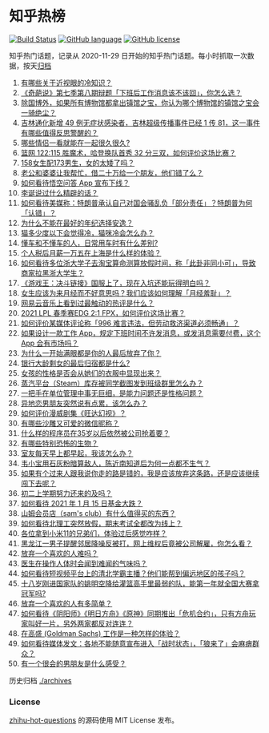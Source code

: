 # 知乎热榜
[![Build Status](https://github.com/ToWeLong/zhihu-hot-questions/workflows/CI/badge.svg)](https://github.com/ToWeLong/zhihu-hot-questions/actions)
[![GitHub language](https://img.shields.io/badge/language-golang-orange.svg)](https://golang.org/)
[![GitHub license](https://img.shields.io/github/license/ToWeLong/zhihu-hot-questions)](https://github.com/ToWeLong/zhihu-hot-questions/blob/main/LICENSE)

知乎热门话题，记录从 2020-11-29 日开始的知乎热门话题。每小时抓取一次数据，按天[归档](./archives)

<!-- BEGIN -->

1. [有哪些关于近视眼的冷知识？](https://www.zhihu.com/question/437446126)
1. [《奇葩说》第七季第八期辩题「下班后工作消息该不该回」，你怎么选？](https://www.zhihu.com/question/439692187)
1. [除国博外，如果所有博物馆都拿出镇馆之宝，你认为哪个博物馆的镇馆之宝会一骑绝尘？](https://www.zhihu.com/question/439459795)
1. [吉林通化新增 49 例无症状感染者，吉林超级传播事件已经 1 传 81，这一事件有哪些值得反思警醒的？](https://www.zhihu.com/question/439640554)
1. [哪些情侣一看就能在一起很久很久?](https://www.zhihu.com/question/309398217)
1. [篮网 122:115 胜魔术，哈登换队首秀 32 分三双，如何评价这场比赛？](https://www.zhihu.com/question/439753832)
1. [158女生配173男生，女的太矮了吗？](https://www.zhihu.com/question/438744019)
1. [老公和婆婆让我帮忙，借二十万给一个朋友，他们错了么？](https://www.zhihu.com/question/438988401)
1. [如何看待悟空问答 App 宣布下线？](https://www.zhihu.com/question/439340180)
1. [李诞说过什么精辟的话？](https://www.zhihu.com/question/307391327)
1. [如何看待美媒称：特朗普承认自己对国会骚乱负「部分责任」？特朗普为何「认错」？](https://www.zhihu.com/question/439017559)
1. [为什么不能在最好的年纪选择安逸？](https://www.zhihu.com/question/433551479)
1. [猫多少度以下会觉得冷，猫咪冷会怎么办？](https://www.zhihu.com/question/418412189)
1. [懂车和不懂车的人，日常用车时有什么差别?](https://www.zhihu.com/question/323302262)
1. [个人税后月薪一万五在上海是什么样的体验？](https://www.zhihu.com/question/277693876)
1. [如何看待多位浙大学子去淘宝算命测算放假时间，称「此卦非同小可」，导致商家拉黑浙大学生？](https://www.zhihu.com/question/439266362)
1. [《游戏王：决斗链接》国服上了，现在入坑还能玩得明白吗？](https://www.zhihu.com/question/436884558)
1. [女生应该为来月经而不好意思吗？我们应该如何理解「月经羞耻」？](https://www.zhihu.com/question/439002774)
1. [网易云音乐上看到过最触动的热评是什么？](https://www.zhihu.com/question/323985794)
1. [2021 LPL 春季赛EDG 2:1 FPX，如何评价这场比赛？](https://www.zhihu.com/question/439678590)
1. [如何评价某媒体评论称「996 难言违法，但劳动救济渠道必须畅通」？](https://www.zhihu.com/question/439481745)
1. [如果设计一款工作 App，规定下班时间不许发消息，或发消息需要付费，这个 App 会有市场吗？](https://www.zhihu.com/question/439733944)
1. [为什么一开始满眼都是你的人最后放弃了你？](https://www.zhihu.com/question/437654996)
1. [银行大龄剩女的最后归宿都是什么?](https://www.zhihu.com/question/429775260)
1. [女孩的性格是否会从她们的衣服中显现出来？](https://www.zhihu.com/question/421780799)
1. [蒸汽平台（Steam）库存被同学截图发到班级群里怎么办？](https://www.zhihu.com/question/397721693)
1. [一把手在单位管理中事无巨细，是能力问题还是性格问题？](https://www.zhihu.com/question/436496164)
1. [异地恋男朋友突然说有点累，该怎么办？](https://www.zhihu.com/question/431902400)
1. [如何评价漫威剧集《旺达幻视》？](https://www.zhihu.com/question/436980136)
1. [有哪些沙雕又可爱的微信昵称？](https://www.zhihu.com/question/340847881)
1. [什么样的程序员在35岁以后依然被公司抢着要？](https://www.zhihu.com/question/437925439)
1. [有哪些特别恐怖的生物？](https://www.zhihu.com/question/53934389)
1. [室友每天早上都早起，我该怎么办？](https://www.zhihu.com/question/298972541)
1. [韦小宝用石灰粉暗算敌人，陈近南知道后为何一点都不生气？](https://www.zhihu.com/question/439148882)
1. [如果有个过来人跟我说你走的路是错的，我是应该放弃这条路，还是应该继续闯下去呢？](https://www.zhihu.com/question/435900611)
1. [初二上学期努力还来的及吗？](https://www.zhihu.com/question/433201988)
1. [如何看待 2021 年 1 月 15 日基金大跌？](https://www.zhihu.com/question/439488842)
1. [山姆会员店（sam's club）有什么值得买的东西？](https://www.zhihu.com/question/58897556)
1. [如何看待北理工突然放假，期末考试全都改为线上？](https://www.zhihu.com/question/439582454)
1. [各位拿到小米11的兄弟们，体验过后感觉咋样？](https://www.zhihu.com/question/437497000)
1. [黑龙江一男子提醒邻居降噪反被打，网上维权后竟被公司解雇，你怎么看？](https://www.zhihu.com/question/439492690)
1. [放弃一个喜欢的人难吗？](https://www.zhihu.com/question/438483669)
1. [医生在操作人体时会闻到难闻的气味吗？](https://www.zhihu.com/question/438372820)
1. [如何看待短视频平台上的清北学霸主播？他们能帮到偏远地区的孩子吗？](https://www.zhihu.com/question/439505036)
1. [十八岁刚进国家队的姚明空降给灌篮高手里最弱的队，能第一年就全国大赛拿冠军吗?](https://www.zhihu.com/question/438405250)
1. [放弃一个喜欢的人有多简单？](https://www.zhihu.com/question/438210675)
1. [如何看待《阴阳师》《明日方舟》《原神》同期推出「危机合约」，只有方舟玩家叫好一片，另外两家都反对连连？](https://www.zhihu.com/question/439622032)
1. [在高盛 (Goldman Sachs) 工作是一种怎样的体验？](https://www.zhihu.com/question/24396479)
1. [如何看待媒体发文：各地不能随意宣布进入「战时状态」，「狼来了」会麻痹群众？](https://www.zhihu.com/question/439609149)
1. [有一个很会的男朋友是什么感受？](https://www.zhihu.com/question/391872560)

<!-- END -->

历史归档 [./archives](./archives)


### License
[zhihu-hot-questions](https://github.com/towelong/zhihu-hot-questions) 的源码使用 MIT License 发布。
